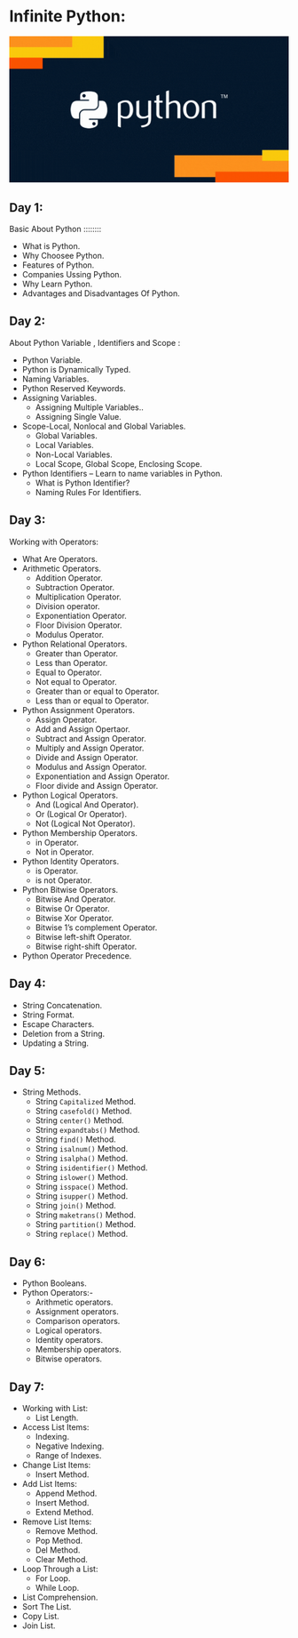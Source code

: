 # Infinite Python:
![](/images/giphy.png)
## Day 1:

Basic About Python ::::::::

- What is Python.
- Why Choosee Python.
- Features of Python.
- Companies Ussing Python.
- Why Learn  Python.
- Advantages and Disadvantages Of Python.

## Day 2:

About Python Variable , Identifiers and Scope :

- Python Variable.
- Python is Dynamically Typed.
- Naming Variables.
- Python Reserved Keywords.
- Assigning Variables.
   * Assigning Multiple Variables..
   * Assigning Single Value.
- Scope-Local, Nonlocal and Global Variables.
   * Global Variables.
   * Local Variables.
   * Non-Local Variables.
   * Local Scope, Global Scope, Enclosing Scope.
- Python Identifiers – Learn to name variables in Python.
   * What is Python Identifier?
   * Naming Rules For Identifiers.
  

## Day 3:

Working with Operators:

- What Are Operators.
- Arithmetic Operators.
  * Addition Operator.
  * Subtraction Operator.
  * Multiplication Operator.
  * Division operator.
  * Exponentiation Operator.
  * Floor Division Operator.
  * Modulus Operator.
- Python Relational Operators. 
  * Greater than Operator.
  * Less than Operator.
  * Equal to Operator.
  * Not equal to Operator.
  * Greater than or equal to Operator.
  * Less than or equal to Operator.
- Python Assignment Operators.
  * Assign Operator.
  * Add and Assign Opertaor.
  * Subtract and Assign Operator.
  * Multiply and Assign Operator.
  * Divide and Assign Operator.
  * Modulus and Assign Operator.
  * Exponentiation and Assign Operator.
  * Floor divide and Assign Operator.
- Python Logical Operators.
  * And (Logical And Operator).
  * Or (Logical Or Operator).
  * Not (Logical Not Operator).
- Python Membership Operators.
  * in Operator.
  * Not in Operator.
- Python Identity Operators.
  * is Operator.
  * is not Operator.
- Python Bitwise Operators.
  * Bitwise And Operator.
  * Bitwise Or Operator.
  * Bitwise Xor Operator.
  * Bitwise 1’s complement Operator.
  * Bitwise left-shift Operator.
  * Bitwise right-shift Operator.
- Python Operator Precedence.

## Day 4:

- String Concatenation.
- String Format.
- Escape Characters.
- Deletion from a String.
- Updating  a String.



## Day 5:
- String Methods.
   * String `Capitalized` Method.
   * String `casefold()` Method.
   * String `center()` Method.
   * String `expandtabs()` Method.
   * String `find()` Method.
   * String `isalnum()` Method.
   * String `isalpha()` Method.
   * String `isidentifier()` Method.
   * String `islower()` Method.
   * String `isspace()` Method.
   * String `isupper()` Method.
   * String `join()` Method.
   * String `maketrans()` Method.
   * String `partition()` Method.
   * String `replace()` Method.
## Day 6:

- Python Booleans.
- Python Operators:-
   - Arithmetic operators.
   - Assignment operators.
   - Comparison operators.
   - Logical operators.
   - Identity operators.
   - Membership operators.
   - Bitwise operators.
   
 ## Day 7:

- Working with List:
   * List Length.
- Access List Items:
  * Indexing.
  * Negative Indexing.
  * Range of Indexes.
- Change List Items:
  * Insert Method.
- Add List Items:
  * Append Method.
  * Insert Method.
  * Extend Method.
- Remove List Items:
  * Remove Method.
  * Pop Method.
  * Del Method.
  * Clear Method.
- Loop Through a List:
  * For Loop.
  * While Loop.
- List Comprehension.
- Sort The List.
- Copy List.
- Join List.
